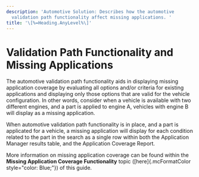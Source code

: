 ```yaml
---
description: 'Automotive Solution: Describes how the automotive
  validation path functionality affect missing applications. '
title: '\[%=Heading.AnyLevel%\]'
---
```


Validation Path Functionality and Missing Applications
======================================================

The automotive validation path functionality aids in displaying missing
application coverage by evaluating all options and/or criteria for
existing applications and displaying only those options that are valid
for the vehicle configuration. In other words, consider when a vehicle
is available with two different engines, and a part is applied to engine
A, vehicles with engine B will display as a missing application.

When automotive validation path functionality is in place, and a part is
applicated for a vehicle, a missing application will display for each
condition related to the part in the search as a single row within both
the Application Manager results table, and the Application Coverage
Report.

More information on missing application coverage can be found within the
**Missing Application Coverage Functionality** topic
([here]{.mcFormatColor style="color: Blue;"}) of this guide.
